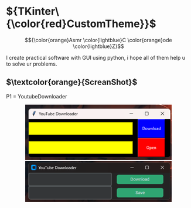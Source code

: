 # ${TKinter\  {\color{red}CustomTheme}}$

$${\color{orange}Asmr  \color{lightblue}C \color{orange}ode \color{lightblue}Z}$$

I create practical software with GUI using python, i hope all of them help u to solve ur problems.

## $\textcolor{orange}{ScreanShot}$

P1 = YoutubeDownloader

<div align="center">
  <kbd>
    <img src="src/tk.png" width = 400/>
    <img src="src/ctk.png" width = 400/>
  </kbd>
</div>